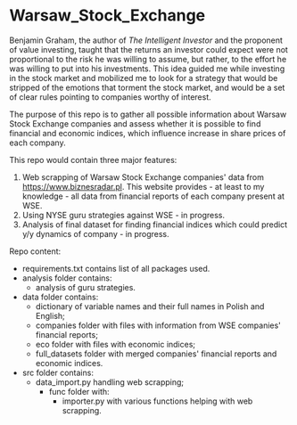 # Warsaw_Stock_Exchange

Benjamin Graham, the author of *The Intelligent Investor* and the proponent of value investing, taught that the returns an investor could expect were not proportional to the risk he was willing to assume, but rather, to the effort he was willing to put into his investments. This idea guided me while investing in the stock market and mobilized me to look for a strategy that would be stripped of the emotions that torment the stock market, and would be a set of clear rules pointing to companies worthy of interest.

The purpose of this repo is to gather all possible information about Warsaw Stock Exchange companies and assess whether it is possible to find financial and economic indices, which influence increase in share prices of each company.

This repo would contain three major features:

1. Web scrapping of Warsaw Stock Exchange companies' data from https://www.biznesradar.pl. This website provides - at least to my knowledge - all data from financial reports of each company present at WSE.
2. Using NYSE guru strategies against WSE - in progress.
3. Analysis of final dataset for finding financial indices which could predict y/y dynamics of company - in progress.

Repo content:
- requirements.txt contains list of all packages used.
- analysis folder contains:
  - analysis of guru strategies.
- data folder contains:
	- dictionary of variable names and their full names in Polish and English;
	- companies folder with files with information from WSE companies' financial reports;
	- eco folder with files with economic indices;
	- full_datasets folder with merged companies' financial reports and economic indices.
- src folder contains:
  - data_import.py handling web scrapping;
	- func folder with:
		- importer.py with various functions helping with web scrapping.
